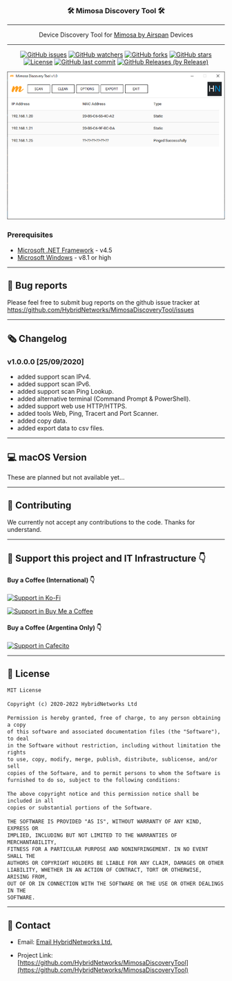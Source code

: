 <div align="center">
  <h3> 🛠 Mimosa Discovery Tool 🛠 </h3>
  <hr>
  <p>Device Discovery Tool for <a href="https://mimosa.co/">Mimosa by Airspan</a> Devices</p>
  <hr>
</div>

<div align="center">
  
[![GitHub issues](https://img.shields.io/bitbucket/issues/HybridNetworks/MimosaDiscoveryTool?style=for-the-badge)](https://github.com/HybridNetworks/MimosaDiscoveryTool/issues)
[![GitHub watchers](https://img.shields.io/github/watchers/HybridNetworks/MimosaDiscoveryTool?style=for-the-badge)](https://github.com/HybridNetworks/MimosaDiscoveryTool/watchers)
[![GitHub forks](https://img.shields.io/github/forks/HybridNetworks/MimosaDiscoveryTool?style=for-the-badge)](https://github.com/HybridNetworks/MimosaDiscoveryTool/fork)
[![GitHub stars](https://img.shields.io/github/stars/HybridNetworks/MimosaDiscoveryTool?style=for-the-badge)](https://github.com/HybridNetworks/MimosaDiscoveryTool/stargazers)
[![License](https://img.shields.io/github/license/HybridNetworks/MimosaDiscoveryTool?style=for-the-badge)](https://github.com/HybridNetworks/MimosaDiscoveryTool/blob/main/LICENSE)
[![GitHub last commit](https://img.shields.io/github/last-commit/HybridNetworks/MimosaDiscoveryTool?style=for-the-badge)](https://github.com/HybridNetworks/MimosaDiscoveryTool/commits/main)
[![GitHub Releases (by Release)](https://img.shields.io/github/downloads/HybridNetworks/MimosaDiscoveryTool/1.0.0.0/total?style=for-the-badge)](https://github.com/HybridNetworks/MimosaDiscoveryTool/releases/tag/1.0.0.0)

</div>

<div align="center">
  <a href="https://github.com/HybridNetworks/MimosaDiscoveryTool">
    <img src="https://raw.githubusercontent.com/HybridNetworks/MimosaDiscoveryTool/master/screenshot.png" alt="Mimosa Discovery Tool">
  </a>
</div>

### Prerequisites

- [Microsoft .NET Framework](https://www.microsoft.com/download/details.aspx?id=30653) - v4.5
- [Microsoft Windows](https://www.microsoft.com/windows) - v8.1 or high

---

## 🐛 Bug reports

Please feel free to submit bug reports on the github issue tracker at https://github.com/HybridNetworks/MimosaDiscoveryTool/issues

---

## 🗞 Changelog

<h3>v1.0.0.0 [25/09/2020]</h3>

 - added support scan IPv4.
 - added support scan IPv6.
 - added support scan Ping Lookup.
 - added alternative terminal (Command Prompt & PowerShell).
 - added support web use HTTP/HTTPS.
 - added tools Web, Ping, Tracert and Port Scanner.
 - added copy data.
 - added export data to csv files.

---

## 💻 macOS Version

These are planned but not available yet...

---

## 👷 Contributing

We currently not accept any contributions to the code. Thanks for understand.

---

## 💖 Support this project and IT Infrastructure :point_down:

#### Buy a Coffee (International) :point_down:

[![Support in Ko-Fi](https://img.shields.io/badge/Buy%20me%20a%20coffee-in%20Ko--Fi-ff5e5b?style=for-the-badge)](https://ko-fi.com/hybridnetworks)

[![Support in Buy Me a Coffee](https://img.shields.io/badge/Buy%20me%20a%20coffee-in%20BuyMeaCoffee-ffed00?style=for-the-badge)](https://www.buymeacoffee.com/hybridnetworks)

#### Buy a Coffee (Argentina Only) :point_down:

[![Support in Cafecito](https://img.shields.io/badge/Buy%20me%20a%20coffee-in%20Cafecito-a9c0f2?style=for-the-badge)](https://cafecito.app/hybridnetworks)

---

## 📝 License

```
MIT License

Copyright (c) 2020-2022 HybridNetworks Ltd

Permission is hereby granted, free of charge, to any person obtaining a copy
of this software and associated documentation files (the "Software"), to deal
in the Software without restriction, including without limitation the rights
to use, copy, modify, merge, publish, distribute, sublicense, and/or sell
copies of the Software, and to permit persons to whom the Software is
furnished to do so, subject to the following conditions:

The above copyright notice and this permission notice shall be included in all
copies or substantial portions of the Software.

THE SOFTWARE IS PROVIDED "AS IS", WITHOUT WARRANTY OF ANY KIND, EXPRESS OR
IMPLIED, INCLUDING BUT NOT LIMITED TO THE WARRANTIES OF MERCHANTABILITY,
FITNESS FOR A PARTICULAR PURPOSE AND NONINFRINGEMENT. IN NO EVENT SHALL THE
AUTHORS OR COPYRIGHT HOLDERS BE LIABLE FOR ANY CLAIM, DAMAGES OR OTHER
LIABILITY, WHETHER IN AN ACTION OF CONTRACT, TORT OR OTHERWISE, ARISING FROM,
OUT OF OR IN CONNECTION WITH THE SOFTWARE OR THE USE OR OTHER DEALINGS IN THE
SOFTWARE.
```

---

## 📧 Contact

- Email: [Email HybridNetworks Ltd.](mailto:info@hybridnetworks.com.ar)

- Project Link: [https://github.com/HybridNetworks/MimosaDiscoveryTool](https://github.com/HybridNetworks/MimosaDiscoveryTool)
